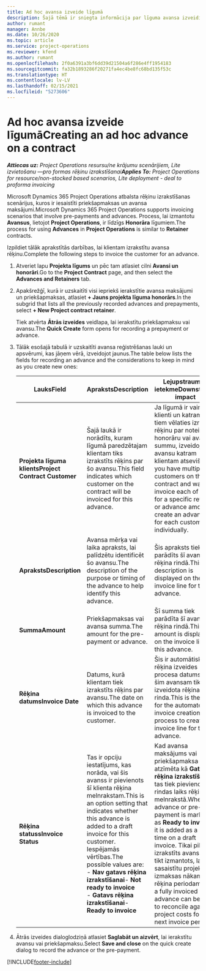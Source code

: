 ```yaml
---
title: Ad hoc avansa izveide līgumā
description: Šajā tēmā ir sniegta informācija par līguma avansa izveidi pēc nepieciešamības.
author: rumant
manager: Annbe
ms.date: 10/26/2020
ms.topic: article
ms.service: project-operations
ms.reviewer: kfend
ms.author: rumant
ms.openlocfilehash: 2f0a6391a3bf6dd39d21504a6f286e4ff1954183
ms.sourcegitcommit: fa32b1893286f20271fa4ec4be8fc68bd135f53c
ms.translationtype: HT
ms.contentlocale: lv-LV
ms.lasthandoff: 02/15/2021
ms.locfileid: "5273606"
---
```

# <a name="creating-an-ad-hoc-advance-on-a-contract"></a><span data-ttu-id="4ae85-103">Ad hoc avansa izveide līgumā</span><span class="sxs-lookup"><span data-stu-id="4ae85-103">Creating an ad hoc advance on a contract</span></span>

<span data-ttu-id="4ae85-104">_**Attiecas uz:** Project Operations resursu/ne krājumu scenārijiem, Lite izvietošanu —pro formas rēķinu izrakstīšanai_</span><span class="sxs-lookup"><span data-stu-id="4ae85-104">_**Applies To:** Project Operations for resource/non-stocked based scenarios, Lite deployment - deal to proforma invoicing_</span></span>

<span data-ttu-id="4ae85-105">Microsoft Dynamics 365 Project Operations atbalsta rēķinu izrakstīšanas scenārijus, kuros ir iesaistīti priekšapmaksas un avansa maksājumi.</span><span class="sxs-lookup"><span data-stu-id="4ae85-105">Microsoft Dynamics 365 Project Operations supports invoicing scenarios that involve pre-payments and advances.</span></span> <span data-ttu-id="4ae85-106">Process, lai izmantotu **Avansus**, lietojot **Project Operations**, ir līdzīgs **Honorāra** līgumiem.</span><span class="sxs-lookup"><span data-stu-id="4ae85-106">The process for using **Advances** in **Project Operations** is similar to **Retainer** contracts.</span></span> 

<span data-ttu-id="4ae85-107">Izpildiet tālāk aprakstītās darbības, lai klientam izrakstītu avansa rēķinu.</span><span class="sxs-lookup"><span data-stu-id="4ae85-107">Complete the following steps to invoice the customer for an advance.</span></span>

1. <span data-ttu-id="4ae85-108">Atveriet lapu **Projekta līgums** un pēc tam atlasiet cilni **Avansi un honorāri**.</span><span class="sxs-lookup"><span data-stu-id="4ae85-108">Go to the **Project Contract** page, and then select the **Advances and Retainers** tab.</span></span>
2. <span data-ttu-id="4ae85-109">Apakšrežģī, kurā ir uzskaitīti visi iepriekš ierakstītie avansa maksājumi un priekšapmaksas, atlasiet **+ Jauns projekta līguma honorārs**.</span><span class="sxs-lookup"><span data-stu-id="4ae85-109">In the subgrid that lists all the previously recorded advances and prepayments, select **+ New Project contract retainer**.</span></span> 

    <span data-ttu-id="4ae85-110">Tiek atvērta **Ātrās izveides** veidlapa, lai ierakstītu priekšapmaksu vai avansu.</span><span class="sxs-lookup"><span data-stu-id="4ae85-110">The **Quick Create** form opens for recording a prepayment or advance.</span></span>
    
3. <span data-ttu-id="4ae85-111">Tālāk esošajā tabulā ir uzskaitīti avansa reģistrēšanas lauki un apsvērumi, kas jāņem vērā, izveidojot jaunus.</span><span class="sxs-lookup"><span data-stu-id="4ae85-111">The table below lists the fields for recording an advance and the considerations to keep in mind as you create new ones:</span></span>

    | <span data-ttu-id="4ae85-112">Lauks</span><span class="sxs-lookup"><span data-stu-id="4ae85-112">Field</span></span> | <span data-ttu-id="4ae85-113">Apraksts</span><span class="sxs-lookup"><span data-stu-id="4ae85-113">Description</span></span> | <span data-ttu-id="4ae85-114">Lejupstraumes ietekme</span><span class="sxs-lookup"><span data-stu-id="4ae85-114">Downstream impact</span></span> |
    | --- | --- | --- |
    | <span data-ttu-id="4ae85-115">**Projekta līguma klients**</span><span class="sxs-lookup"><span data-stu-id="4ae85-115">**Project Contract Customer**</span></span> | <span data-ttu-id="4ae85-116">Šajā laukā ir norādīts, kuram līgumā paredzētajam klientam tiks izrakstīts rēķins par šo avansu.</span><span class="sxs-lookup"><span data-stu-id="4ae85-116">This field indicates which customer on the contract will be invoiced for this advance.</span></span> | <span data-ttu-id="4ae85-117">Ja līgumā ir vairāki klienti un katram no tiem vēlaties izrakstīt rēķinu par noteiktu honorāru vai avansa summu, izveidojiet avansu katram klientam atsevišķi.</span><span class="sxs-lookup"><span data-stu-id="4ae85-117">If you have multiple customers on the contract and want to invoice each of them for a specific retainer or advance amount, create an advance for each customer individually.</span></span> |
    | <span data-ttu-id="4ae85-118">**Apraksts**</span><span class="sxs-lookup"><span data-stu-id="4ae85-118">**Description**</span></span> | <span data-ttu-id="4ae85-119">Avansa mērķa vai laika apraksts, lai palīdzētu identificēt šo avansu.</span><span class="sxs-lookup"><span data-stu-id="4ae85-119">The description of the purpose or timing of the advance to help identify this advance.</span></span> | <span data-ttu-id="4ae85-120">Šis apraksts tiek parādīts šī avansa rēķina rindā.</span><span class="sxs-lookup"><span data-stu-id="4ae85-120">This description is displayed on the invoice line for this advance.</span></span> |
    | <span data-ttu-id="4ae85-121">**Summa**</span><span class="sxs-lookup"><span data-stu-id="4ae85-121">**Amount**</span></span> | <span data-ttu-id="4ae85-122">Priekšapmaksas vai avansa summa.</span><span class="sxs-lookup"><span data-stu-id="4ae85-122">The amount for the pre-payment or advance.</span></span> | <span data-ttu-id="4ae85-123">Šī summa tiek parādīta šī avansa rēķina rindā.</span><span class="sxs-lookup"><span data-stu-id="4ae85-123">This amount is displayed on the invoice line for this advance.</span></span> |
    | <span data-ttu-id="4ae85-124">**Rēķina datums**</span><span class="sxs-lookup"><span data-stu-id="4ae85-124">**Invoice Date**</span></span> | <span data-ttu-id="4ae85-125">Datums, kurā klientam tiek izrakstīts rēķins par avansu.</span><span class="sxs-lookup"><span data-stu-id="4ae85-125">The date on which this advance is invoiced to the customer.</span></span> | <span data-ttu-id="4ae85-126">Šis ir automātiskā rēķina izveides procesa datums, kad šim avansam tika izveidota rēķina rinda.</span><span class="sxs-lookup"><span data-stu-id="4ae85-126">This is the date for the automated invoice creation process to create an invoice line for this advance.</span></span> |
    | <span data-ttu-id="4ae85-127">**Rēķina statuss**</span><span class="sxs-lookup"><span data-stu-id="4ae85-127">**Invoice Status**</span></span> | <span data-ttu-id="4ae85-128">Tas ir opciju iestatījums, kas norāda, vai šis avanss ir pievienots šī klienta rēķina melnrakstam.</span><span class="sxs-lookup"><span data-stu-id="4ae85-128">This is an option setting that indicates whether this advance is added to a draft invoice for this customer.</span></span> <span data-ttu-id="4ae85-129">Iespējamās vērtības.</span><span class="sxs-lookup"><span data-stu-id="4ae85-129">The possible values are:</span></span></br><span data-ttu-id="4ae85-130">- **Nav gatavs rēķina izrakstīšanai**</span><span class="sxs-lookup"><span data-stu-id="4ae85-130">- **Not ready to invoice**</span></span></br><span data-ttu-id="4ae85-131">- **Gatavs rēķina izrakstīšanai**</span><span class="sxs-lookup"><span data-stu-id="4ae85-131">- **Ready to invoice**</span></span> | <span data-ttu-id="4ae85-132">Kad avansa maksājums vai priekšapmaksa ir atzīmēta kā **Gatava rēķina izrakstīšanai**, tas tiek pievienots kā rindas laiks rēķina melnrakstā.</span><span class="sxs-lookup"><span data-stu-id="4ae85-132">When an advance or pre-payment is marked as **Ready to invoice**, it is added as a line time on a draft invoice.</span></span> <span data-ttu-id="4ae85-133">Tikai pilnīgi izrakstīts avanss var tikt izmantots, lai sasaistītu projekta izmaksas nākamajam rēķina periodam.</span><span class="sxs-lookup"><span data-stu-id="4ae85-133">Only a fully invoiced advance can be used to reconcile against project costs for the next invoice period.</span></span> |

4. <span data-ttu-id="4ae85-134">Ātrās izveides dialoglodziņā atlasiet **Saglabāt un aizvērt**, lai ierakstītu avansu vai priekšapmaksu.</span><span class="sxs-lookup"><span data-stu-id="4ae85-134">Select **Save and close** on the quick create dialog to record the advance or the pre-payment.</span></span>


[!INCLUDE[footer-include](../../includes/footer-banner.md)]